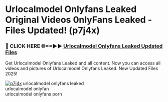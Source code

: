 # Urlocalmodel Onlyfans Leaked Original Videos 0nlyFans Leaked - Files Updated! (p7j4x)

<h3>🔴 CLICK HERE 🌐==►► <a href="https://tinyurl.com/2jnfzry5" rel="nofollow">Urlocalmodel Onlyfans Leaked Updated Files</a></h3>

Get Urlocalmodel Onlyfans Leaked and all content. Now you can access all videos and pictures of Urlocalmodel Onlyfans Leaked. New Updated Files 2025!

[![p7j4x](https://i.imgur.com/GyGTBgg.gif)](https://tinyurl.com/2jnfzry5)
urlocalmodel onlyfans leaked<br>
urlocalmodel onlyfan<br>
urlocalmodel onlyfans porn
